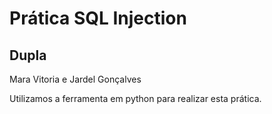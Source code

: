 # Prática SQL Injection

## Dupla
Mara Vitoria e Jardel Gonçalves

Utilizamos a ferramenta em python para realizar esta prática.
